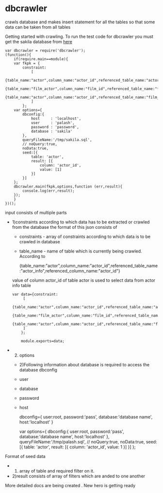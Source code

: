 # dbcrawler
crawls database and makes insert statement for all the tables so that some data can be taken from all tables

Getting started with crawling.
	To run the test code for dbcrawler you must get the sakila database from [here](https://dev.mysql.com/doc/index-other.html)

    var dbcrawler = require('dbcrawler');
    (function(){
        if(require.main==module){
    	var fkpk = {
			constraint:
				[
					{table_name:"actor",column_name:"actor_id",referenced_table_name:"actor_info",referenced_column_name:"actor_id"},
					{table_name:"film_actor",column_name:"film_id",referenced_table_name:"film",referenced_column_name:"film_id"}, 
					{table_name:"actor",column_name:"actor_id",referenced_table_name:"film_actor",referenced_column_name:"actor_id"}, 
				]
            };
    	var options={
    	    dbconfig:{
    			host     : 'localhost',
    			user     : 'palash',
    			password : 'password',
    			database : 'sakila'
    	    },
    	    queryFileName:'/tmp/sakila.sql',
    	    // noQuery:true,
    	    noData:true, 
    	    seed:[{
    			table: 'actor',
    			result: [{
    				column: 'actor_id',
    				value: [1]
				}]
    	    }]	    
    	};
    	dbcrawler.main(fkpk,options,function (err,result){
    	    console.log(err,result);
    	});
        }
    })();

input consists of multiple parts

  * 1)constraints according to which data has to be extracted or crawled from the database
the format of this json consists of 
	* constraints - array of constraints according to which data is to be crawled in database
	 * table_name - name of table which is currently being crawled. According to 

        {table_name:"actor",column_name:"actor_id",referenced_table_name:"actor_info",referenced_column_name:"actor_id"}

	value of column actor_id of table actor is used to select data from actor info table

        var data={constraint:
             [
              {table_name:"actor",column_name:"actor_id",referenced_table_name:"actor_info",referenced_column_name:"actor_id"},
              {table_name:"film_actor",column_name:"film_id",referenced_table_name:"film",referenced_column_name:"film_id"}, 
              {table_name:"actor",column_name:"actor_id",referenced_table_name:"film_actor",referenced_column_name:"actor_id"}, 
             ]
            };
        
            module.exports=data;

  * 2) options
	* 2)Following information about database is required to access the database dbconfig
	
	* user

	* database
	
	* password

	* host
  
		dbconfig={
			user:root,
			password:'pass',
			database:'database name',
			host:'localhost'
		}


        var options={
            	    dbconfig:{
            	    user:root,
            	    password:'pass',
            	    database:'database name',
            	    host:'localhost'
            	    },
            	    queryFileName:'/tmp/palash.sql',
            	    // noQuery:true,
            	    noData:true, 
            	    seed:[{
            		table: 'actor',
            		result: [{
            		    column: 'actor_id',
            		    value: 1
            			}]
            	    }]
            	};


Format of seed data

  * 1) array of table and required filter on it.
  * 2)result consists of array of filters which are anded to one another


More detailed docs are being created . New hero is getting ready 
